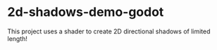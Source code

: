# 2d-shadows-demo-godot
 This project uses a shader to create 2D directional shadows of limited length!
